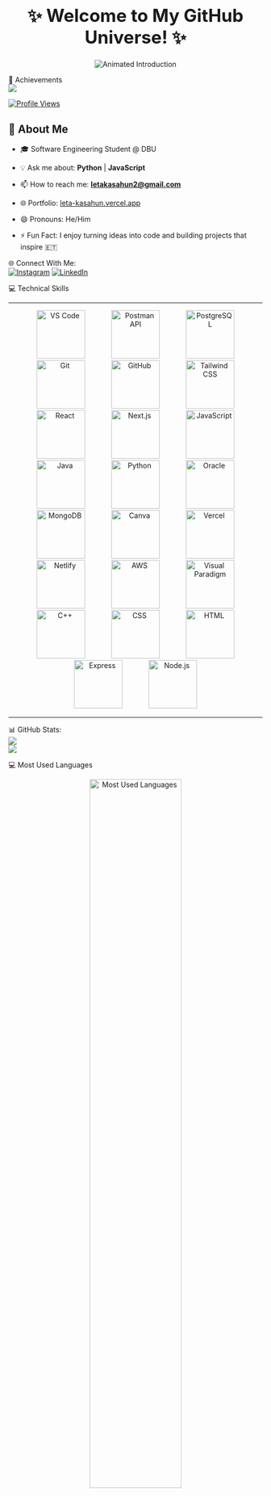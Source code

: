 <h1 align="center" style="font-size: 2.5em;">
  ✨ Welcome to My GitHub Universe! ✨
</h1>

<p align="center">
  <img 
    src="https://readme-typing-svg.herokuapp.com?font=Poppins&size=32&duration=3000&pause=1000&color=4682B4&center=true&vCenter=true&width=1000&lines=👋+Hi+there!+I'm+Leta+Kasahun;🚀+Passionate+Software+Engineer+%7C+Web+Developer"
    alt="Animated Introduction">
</p>

🌟 Achievements  
![](https://github-profile-trophy.vercel.app/?username=Leta-Kasahun&theme=radical&no-frame=false&no-bg=true&margin-w=4)  

[![Profile Views](https://visitor-badge.laobi.icu/badge?page_id=Leta-Kasahun.Leta-Kasahun&style=for-the-badge&logo=github&label=Profile%20Views&labelColor=1F222E&color=00F7A5)](https://github.com/Leta-Kasahun)

## 🌱 About Me

*   🎓 Software Engineering Student @ DBU
  
*   💡 Ask me about: **Python** | **JavaScript**
*   📫 How to reach me: **letakasahun2@gmail.com**
*   🌐 Portfolio: [leta-kasahun.vercel.app](https://leta-kasahun.vercel.app)
*   😄 Pronouns: He/Him
*   ⚡ Fun Fact: I enjoy turning ideas into code and building projects that inspire 🇪🇹
<!-- Proudly created with GPRM ( https://gprm.itsvg.in ) -->

🌐 Connect With Me:  
[![Instagram](https://img.shields.io/badge/Instagram-%23E4405F.svg?logo=Instagram&logoColor=white)](https://instagram.com/leta_kasahun) [![LinkedIn](https://img.shields.io/badge/LinkedIn-%230077B5.svg?logo=LinkedIn&logoColor=white)](https://linkedin.com/in/leta-kasahun)

💻 Technical Skills
<!-- Animated line above (SVG) -->
<hr>
<div align="center">

  <!-- VS Code -->
  <img src="https://img.icons8.com/color/96/000000/visual-studio-code-2019.png" width="96" height="96" alt="VS Code" style="margin: 0 24px;" />

  <!-- Postman (official icon) -->
  <img src="https://cdn.jsdelivr.net/gh/devicons/devicon/icons/postman/postman-original.svg" width="96" height="96" alt="Postman API" style="margin: 0 24px;" />

  <!-- PostgreSQL (official icon) -->
  <img src="https://cdn.jsdelivr.net/gh/devicons/devicon/icons/postgresql/postgresql-original.svg" width="96" height="96" alt="PostgreSQL" style="margin: 0 24px;" />

  <!-- Git -->
  <img src="https://img.icons8.com/color/96/000000/git.png" width="96" height="96" alt="Git" style="margin: 0 24px;" />

  <!-- GitHub -->
  <img src="https://img.icons8.com/material-outlined/96/000000/github.png" width="96" height="96" alt="GitHub" style="margin: 0 24px;" />

  <!-- Tailwind CSS -->
  <img src="https://img.icons8.com/color/96/000000/tailwindcss.png" width="96" height="96" alt="Tailwind CSS" style="margin: 0 24px;" />

  <!-- React -->
  <img src="https://img.icons8.com/color/96/000000/react-native.png" width="96" height="96" alt="React" style="margin: 0 24px;" />

  <!-- Next.js -->
  <img src="https://img.icons8.com/ios-filled/96/000000/internet.png" width="96" height="96" alt="Next.js" style="margin: 0 24px;" />

  <!-- JavaScript -->
  <img src="https://img.icons8.com/color/96/000000/javascript.png" width="96" height="96" alt="JavaScript" style="margin: 0 24px;" />

  <!-- Java -->
  <img src="https://img.icons8.com/color/96/000000/java-coffee-cup-logo.png" width="96" height="96" alt="Java" style="margin: 0 24px;" />

  <!-- Python -->
  <img src="https://img.icons8.com/color/96/000000/python.png" width="96" height="96" alt="Python" style="margin: 0 24px;" />

  <!-- Oracle -->
  <img src="https://img.icons8.com/color/96/000000/oracle-logo.png" width="96" height="96" alt="Oracle" style="margin: 0 24px;" />

  <!-- MongoDB -->
  <img src="https://img.icons8.com/color/96/000000/mongodb.png" width="96" height="96" alt="MongoDB" style="margin: 0 24px;" />

  <!-- Canva -->
  <img src="https://img.icons8.com/color/96/000000/canva.png" width="96" height="96" alt="Canva" style="margin: 0 24px;" />

  <!-- Vercel -->
  <img src="https://img.icons8.com/ios-filled/96/000000/cloud.png" width="96" height="96" alt="Vercel" style="margin: 0 24px;" />

  <!-- Netlify -->
  <img src="https://img.icons8.com/color/96/000000/netlify.png" width="96" height="96" alt="Netlify" style="margin: 0 24px;" />

  <!-- AWS -->
  <img src="https://img.icons8.com/color/96/000000/amazon-web-services.png" width="96" height="96" alt="AWS" style="margin: 0 24px;" />

  <!-- Visual Paradigm -->
  <img src="https://img.icons8.com/color/96/000000/flow-chart.png" width="96" height="96" alt="Visual Paradigm" style="margin: 0 24px;" />

  <!-- C++ -->
  <img src="https://img.icons8.com/color/96/000000/c-plus-plus-logo.png" width="96" height="96" alt="C++" style="margin: 0 24px;" />

  <!-- CSS -->
  <img src="https://img.icons8.com/color/96/000000/css3.png" width="96" height="96" alt="CSS" style="margin: 0 24px;" />

  <!-- HTML -->
  <img src="https://img.icons8.com/color/96/000000/html-5.png" width="96" height="96" alt="HTML" style="margin: 0 24px;" />

  <!-- Express -->
  <img src="https://img.icons8.com/ios-filled/96/000000/server.png" width="96" height="96" alt="Express" style="margin: 0 24px;" />

  <!-- Node.js -->
  <img src="https://img.icons8.com/color/96/000000/nodejs.png" width="96" height="96" alt="Node.js" style="margin: 0 24px;" />

</div>

<hr>

📊 GitHub Stats:
<br>
![](https://github-readme-stats.vercel.app/api?username=Leta-Kasahun&theme=cobalt&hide_border=false&include_all_commits=false&count_private=true)<br/>
![](https://nirzak-streak-stats.vercel.app/?user=Leta-Kasahun&theme=cobalt&hide_border=false)<br/>

<!-- Proudly created with GPRM ( https://gprm.itsvg.in ) -->
💻 Most Used Languages 
<p align="center">
  <img 
    src="https://github-readme-stats.vercel.app/api/top-langs/?username=Leta-Kasahun&langs_count=10&layout=donut-vertical&theme=radical&hide_border=false"
    width="60%" 
    alt="Most Used Languages">
</p>

## 🏆 LeetCode Activity

<div align="center">

[![LeetCode Stats](https://leetcode-stats-six.vercel.app/api?username=letakasahun&theme=dark)](https://leetcode.com/letakasahun)

</div>
📊 Coding Activity Graph

<p align="center">
  <img src="https://github-readme-activity-graph.vercel.app/graph?username=Leta-Kasahun&theme=react-dark&hide_border=true&area=true&custom_title=My%20Contribution%20Graph&color=58A6FF&line=1F6FEB&point=F8D866" alt="Contribution Graph">
</p>
<p align="center">
  <img 
    src="https://readme-typing-svg.herokuapp.com?font=Poppins&size=28&duration=3000&pause=500&color=00F7A5&center=true&vCenter=true&width=900&lines=🙏+Thanks+for+scrolling+through+my+profile!;👋+Goodbye!"
    alt="Goodbye Typing SVG">
